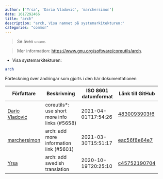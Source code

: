 ```yaml
---
author: ['Yrsa', 'Dario Vladović', 'marchersimon']
date: 1617292466
title: "arch"
description: "arch, Visa namnet på systemarkitekturen:"
categories: "common"
---
```

> Se även `uname`.

> Mer information: <https://www.gnu.org/software/coreutils/arch>.

- Visa systemarkitekturen:

```bash
arch
```
Förteckning över ändringar som gjorts i den här dokumentationen


Författare | Beskrivning | ISO 8601 datumformat | Länk till GitHub
------|-----|-----|-----
[Dario Vladović](mailto:d.vladimyr@gmail.com) | coreutils*: use short more info links (#5658) | 2021-04-01T17:54:26 | [4830093903f6](https://github.com/tldr-pages/tldr/commit/4830093903f66ccf3ebbc2ecf477286e45edac59)
[marchersimon](mailto:50295997+marchersimon@users.noreply.github.com) | arch: add more information link (#5601) | 2021-03-30T15:51:17 | [eac56f8e64e7](https://github.com/tldr-pages/tldr/commit/eac56f8e64e7a5d4d9a8207de5a241986e5ef8ea)
[Yrsa](mailto:yrsa97@hotmail.com) | arch: add swedish translation | 2020-10-19T20:25:10 | [c45752190704](https://github.com/tldr-pages/tldr/commit/c457521907043ba84b88c8663a1bd04261d431c1)

